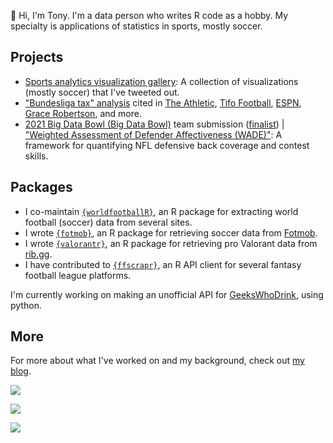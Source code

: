 👋 Hi, I'm Tony. I'm a data person who writes R code as a hobby. My specialty is applications of statistics in sports, mostly soccer.

## Projects

-   [Sports analytics visualization gallery](https://github.com/tonyelhabr/sports_viz): A collection of visualizations (mostly soccer) that I've tweeted out.
-   ["Bundesliga tax" analysis](https://twitter.com/TonyElHabr/status/1405946563260817412) cited in [The Athletic](https://theathletic.com/3307533/2022/05/16/a-case-against-erling-haalands-move-to-manchester-city/), [Tifo Football](https://www.youtube.com/watch?v=07gDK0_Ea1U), [ESPN](https://www.espn.com/sports/insider/soccer/insider/story/_/id/34373375/bayern-munich-bundesliga-does-german-soccer-weirdness-hurt-dominant-team), [Grace Robertson](https://onfootball.substack.com/p/is-the-bundesliga-tax-real), and more.
-   [2021 Big Data Bowl (Big Data Bowl)](https://operations.nfl.com/gameday/analytics/big-data-bowl/) team submission ([finalist](https://www.youtube.com/watch?v=l-O24EqD4YI)) \| ["Weighted Assessment of Defender Affectiveness (WADE)"](https://www.kaggle.com/asmaetoumi/weighted-assessment-of-defender-effectiveness): A framework for quantifying NFL defensive back coverage and contest skills.

## Packages

-   I co-maintain [`{worldfootballR}`](https://github.com/JaseZiv/worldfootballR), an R package for extracting world football (soccer) data from several sites.
-   I wrote [`{fotmob}`](https://github.com/tonyelhabr/fotmob), an R package for retrieving soccer data from [Fotmob](https://www.fotmob.com/).
-   I wrote [`{valorantr}`](https://github.com/tonyelhabr/valorantr), an R package for retrieving pro Valorant data from [rib.gg](https://rib.gg/).
-   I have contributed to [`{ffscrapr}`](https://github.com/ffverse/ffscrapr/), an R API client for several fantasy football league platforms.

I'm currently working on making an unofficial API for [GeeksWhoDrink](https://github.com/tonyelhabr/gwd), using python.

## More

For more about what I've worked on and my background, check out [my blog](https://tonyelhabr.rbind.io).

![](http://github-profile-summary-cards.vercel.app/api/cards/profile-details?username=tonyelhabr&theme=github)

![](http://github-profile-summary-cards.vercel.app/api/cards/stats?username=tonyelhabr&theme=github)

![](http://github-profile-summary-cards.vercel.app/api/cards/productive-time?username=tonyelhabr&theme=github&utcOffset=-6) 
